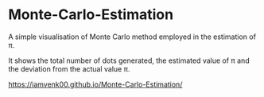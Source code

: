 # Monte-Carlo-Estimation

A simple visualisation of Monte Carlo method employed in the estimation of π.

It shows the total number of dots generated, the estimated value of π and the deviation from the actual value π.

https://iamvenk00.github.io/Monte-Carlo-Estimation/
